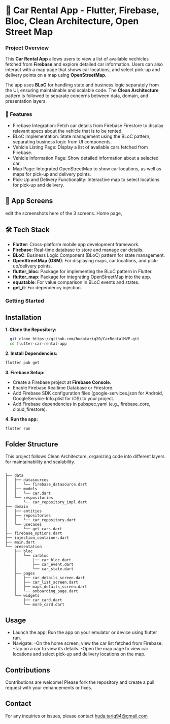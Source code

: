 # 🛵 Car Rental App - Flutter, Firebase, Bloc, Clean Architecture, Open Street Map

### Project Overview

This **Car Rental App** allows users to view a list of available vechicles fetched from **Firebase** and explore detailed car information. Users can also interact with a map page that shows car locations, and select pick-up and delivery points on a map using **OpenStreetMap**.

The app uses **BLoC** for handling state and business logic separately from the UI, ensuring maintainable and scalable code. The **Clean Architecture** pattern is followed to separate concerns between data, domain, and presentation layers.

### 📱 Features
* Firebase Integration: Fetch car details from Firebase Firestore to display relevant specs about the vehicle that is to be rented.
* BLoC Implementation: State management using the BLoC pattern, separating business logic from UI components. 
*  Vehicle Listing Page: Display a list of available cars fetched from Firebase.
*  Vehicle Information Page: Show detailed information about a selected car.
*  Map Page: Integrated OpenStreetMap to show car locations, as well as maps for pick-up and delivery points.
* Pick-Up and Delivery Functionality: Interactive map to select locations for pick-up and delivery.

## 🎨 App Screens
edit the screenshots here of the 3 screens.
Home page, 

## 🛠️ Tech Stack
* **Flutter**: Cross-platform mobile app development framework.
* **Firebase**: Real-time database to store and manage car details.
* **BLoC**: Business Logic Component (BLoC) pattern for state management.
* **OpenStreetMap (OSM)**: For displaying maps, car locations, and pick-up/delivery points.
* **flutter_bloc**: Package for implementing the BLoC pattern in Flutter.
* **flutter_map**: Package for integrating OpenStreetMap into the app.
* **equatable**: For value comparison in BLoC events and states.
* **get_it**: For dependency injection.


### Getting Started

## Installation

**1. Clone the Repository:**  

```sh
  git clone https://github.com/hudatariq20/CarRentalMVP.git
  cd flutter-car-rental-app
```

**2. Install Dependencies:**

```sh
flutter pub get
```

**3. Firebase Setup:**
* Create a Firebase project at **Firebase Console**.
* Enable Firebase Realtime Database or Firestore.
* Add Firebase SDK configuration files (google-services.json for Android, GoogleService-Info.plist for iOS) to your project.
* Add Firebase dependencies in pubspec.yaml (e.g., firebase_core, cloud_firestore).

**4. Run the app:**

```sh
flutter run
```

## Folder Structure
This project follows Clean Architecture, organizing code into different layers for maintainability and scalability.

```

├── data
│   ├── datasources
│   │   └── firebase_datasource.dart
│   ├── models
│   │   └── car.dart
│   └── respositories
│       └── car_repository_impl.dart
├── domain
│   ├── entities
│   ├── repositories
│   │   └── car_repository.dart
│   └── usecases
│       └── get_cars.dart
├── firebase_options.dart
├── injection_container.dart
├── main.dart
└── presentation
    ├── bloc
    │   └── carbloc
    │       ├── car_bloc.dart
    │       ├── car_event.dart
    │       └── car_state.dart
    ├── pages
    │   ├── car_details_screen.dart
    │   ├── car_list_screen.dart
    │   ├── maps_details_screen.dart
    │   └── onboarding_page.dart
    └── widgets
        ├── car_card.dart
        └── more_card.dart
```

## Usage
* Launch the app: Run the app on your emulator or device using flutter run.
* Navigate:
 -On the home screen, view the car list fetched from Firebase.
-Tap on a car to view its details.
-Open the map page to view car locations and select pick-up and delivery locations on the map.

## Contributions
Contributions are welcome! Please fork the repository and create a pull request with your enhancements or fixes.

## Contact
For any inquiries or issues, please contact huda.tariq94@gmail.com



